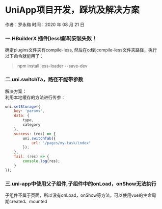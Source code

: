 # UniApp项目开发，踩坑及解决方案

作者：罗永梅
时间：2020 年 08 月 21 日

### 一.HBuilderX 插件[less编译]安装失败！

确定plugins文件夹有compile-less, 然后在cd到compile-less文件夹路径，执行以下命令就能用了：
> npm install less-loader --save-dev

### 二.uni.switchTa，路径不能带参数
解决方案：  
利用本地缓存的方法进行传参：
```js
uni.setStorage({
    key: 'params',
    data: {
        type,
        category
    },
    success: (res) => {
        uni.switchTab({
            url: "/pages/my-task/index"
        });
    },
    fail: (res) => {
        console.log(res);
    }
});
```

### 三.uni-app中使用父子组件,子组件中的onLoad，onShow无法执行
子组件不属于页面，所以没有onLoad，onShow等方法，可以使用vue的生命周期created、mounted